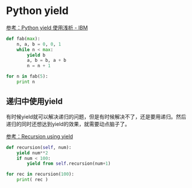 # Python yield

[参考：Python yield 使用浅析 - IBM](https://www.ibm.com/developerworks/cn/opensource/os-cn-python-yield/index.html)

```py
def fab(max): 
    n, a, b = 0, 0, 1 
    while n < max: 
        yield b
        a, b = b, a + b 
        n = n + 1 

for n in fab(5): 
    print n 
```


## 递归中使用yield

有时候yield就可以解决递归的问题，但是有时候解决不了，还是要用递归。然后递归的同时还想达到yield的效果，就需要动点脑子了。

[参考：Recursion using yield](https://stackoverflow.com/questions/8991840/recursion-using-yield)

```py
def recursion(self, num):
    yield num**2
    if num < 100:
        yield from self.recursion(num+1)

for rec in recursion(100):
    print( rec )
```